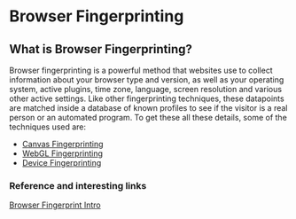 # Browser Fingerprinting

## What is Browser Fingerprinting?
Browser fingerprinting is a powerful method that websites use to collect information about your browser type and version, as well as your operating system, active plugins, time zone, language, screen resolution and various other active settings. Like other fingerprinting techniques, these datapoints are matched inside a database of known profiles to see if the visitor is a real person or an automated program.
To get these all these details, some of the techniques used are:
- [Canvas Fingerprinting](https://github.com/reanalytics-databoutique/webscraping-open-doc/blob/main/Pages/5.Antibot/Canvasfingerprint.md)
- [WebGL Fingerprinting](https://github.com/reanalytics-databoutique/webscraping-open-doc/blob/main/Pages/5.Antibot/Webglfingerprint.md)
- [Device Fingerprinting](https://github.com/reanalytics-databoutique/webscraping-open-doc/blob/main/Pages/5.Antibot/Devicefingerprint.md)

### Reference and interesting links
[Browser Fingerprint Intro](https://www.avast.com/c-what-is-browser-fingerprinting)
